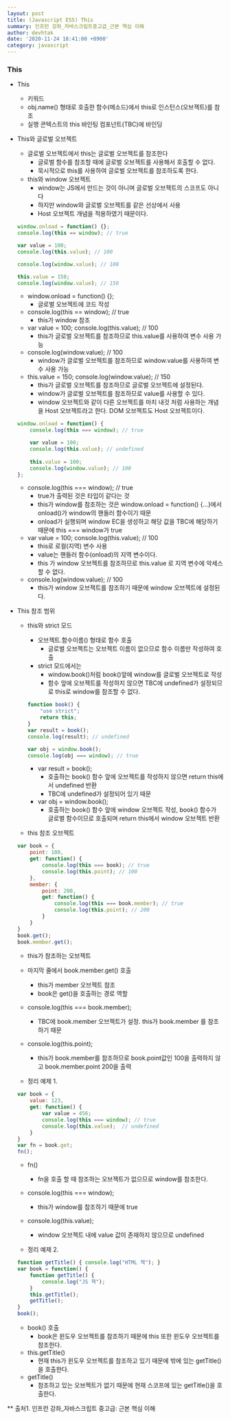 ```yaml
---
layout: post
title: (Javascript ES5) This
summary: 인프런 강좌_자바스크립트중고급_근본 핵심 이해
author: devhtak
date: '2020-11-24 18:41:00 +0900'
category: javascript
---
```


### This

- This
  - 키워드
  - obj.name() 형태로 호출한 함수(메소드)에서 this로 인스턴스(오브젝트)를 참조
  - 실행 콘텍스트의 this 바인팅 컴포넌트(TBC)에 바인딩

- This와 글로벌 오브젝트
  - 글로벌 오브젝트에서 this는 글로벌 오브젝트를 참조한다
    - 글로벌 함수를 참조할 때에 글로벌 오브젝트를 사용해서 호출할 수 없다.
    - 묵시적으로 this를 사용하여 글로벌 오브젝트를 참조하도록 한다.
  - this와 window 오브젝트
    - window는 JS에서 만드는 것이 아니며 글로벌 오브젝트의 스코프도 아니다
    - 하지만 window와 글로벌 오브젝트를 같은 선상에서 사용
    - Host 오브젝트 개념을 적용하였기 때문이다.
  
  ```javascript
  window.onload = function() {};
  console.log(this == window); // true
  
  var value = 100;
  console.log(this.value); // 100
  
  console.log(window.value); // 100
  
  this.value = 150;
  console.log(window.value); // 150
  ```
    - window.onload = function() {};
      - 글로벌 오브젝트에 코드 작성 
    - console.log(this == window); // true
      - this가 window 참조
    - var value = 100; console.log(this.value); // 100
      - this가 글로벌 오브젝트를 참조하므로 this.value를 사용하여 변수 사용 가능
    - console.log(window.value); // 100
      - window가 글로벌 오브젝트를 참조하므로 window.value를 사용하여 변수 사용 가능
    - this.value = 150; console.log(window.value); // 150
      - this가 글로벌 오브젝트를 참조하므로 글로벌 오브젝트에 설정된다.
      - window가 글로벌 오브젝트를 참조하므로 value를 사용할 수 있다.
      - window 오브젝트와 같이 다른 오브젝트를 마치 내것 처럼 사용하는 개념을 Host 오브젝트라고 한다. DOM 오브젝트도 Host 오브젝트이다.

  ```javascript
  window.onload = function() {
      console.log(this === window); // true
  
      var value = 100;
      console.log(this.value); // undefined
      
      this.value = 100;
      console.log(window.value); // 100
  };
  ```
  
    - console.log(this === window); // true
      - true가 출력된 것은 타입이 같다는 것
      - this가 window를 참조하는 것은 window.onload = function() {...}에서 onload()가 window의 핸들러 함수이기 때문
      - onload가 실행되며 window EC을 생성하고 해당 값을 TBC에 해당하기 때문에 this === window가 true
    - var value = 100; console.log(this.value); // 100
      - this로 로컬(지역) 변수 사용
      - value는 핸들러 함수(onload)의 지역 변수이다.
      - this 가 window 오브젝트를 참조하므로 this.value 로 지역 변수에 악세스할 수 없다.
    - console.log(window.value); // 100
      - this가 window 오브젝트를 참조하기 때문에 window 오브젝트에 설정된다.

- This 참조 범위
  - this와 strict 모드
    - 오브젝트.함수이름() 형태로 함수 호출
      - 글로벌 오브젝트는 오브젝트 이름이 없으므로 함수 이름만 작성하여 호출
    - strict 모드에서는
      - window.book()처럼 book()앞에 window를 글로벌 오브젝트로 작성
      - 함수 앞에 오브젝트를 작성하지 않으면 TBC에 undefined가 설정되므로 this로 window를 참조할 수 없다.
    
    ```javascript
    function book() {
        "use strict";
        return this;
    }
    var result = book();
    console.log(result); // undefined
    
    var obj = window.book();
    console.log(obj === window); // true
    ```
      - var result = book();
        - 호출하는 book() 함수 앞에 오브젝트를 작성하지 않으면 return this에서 undefined 반환
        - TBC에 undefined가 설정되어 있기 때문
      - var obj = window.book();
        - 호출하는 book() 함수 앞에 window 오브젝트 작성, book() 함수가 글로벌 함수이므로 호출되며 return this에서 window 오브젝트 반환
  
  - this 참조 오브젝트
  
  ```javascript
  var book = {
      point: 100,
      get: function() {
          console.log(this === book); // true
          console.log(this.point); // 100
      },
      member: {
          point: 200,
          get: function() {
              console.log(this === book.member); // true
              console.log(this.point); // 200
          }
      }
  }
  book.get();
  book.member.get();
  ```
    - this가 참조하는 오브젝트
    - 마지막 줄에서 book.member.get() 호출
      - this가 member 오브젝트 참조
      - book은 get()을 호출하는 경로 역할
    - console.log(this === book.member);
      - TBC에 book.member 오브젝트가 설정. this가 book.member 를 참조하기 때문
    - console.log(this.point);
      - this가 book.member를 참조하므로 book.point값인 100을 출력하지 않고 book.member.point 200을 출력
      
  - 정리 예제 1.
  ```javascript
  var book = {
      value: 123,
      get: function() {
          var value = 456;
          console.log(this === window); // true
          console.log(this.value);  // undefined
      }
  }
  var fn = book.get;
  fn();
  ```
    - fn()
      - fn을 호출 할 때 참조하는 오브젝트가 없으므로 window를 참조한다.
    - console.log(this === window); 
      - this가 window를 참조하기 때문에 true
    - console.log(this.value);
      - window 오브젝트 내에 value 값이 존재하지 않으므로 undefined

  - 정리 예제 2.
  ```javascript
  function getTitle() { console.log("HTML 책"); }
  var book = function() {
      function getTitle() {
          console.log("JS 책");
      }
      this.getTitle();
      getTitle();
  }
  book();
  ```
    - book() 호출
      - book은 윈도우 오브젝트를 참조하기 때문에 this 또한 윈도우 오브젝트를 참조한다.
    - this.getTitle()
      - 현재 this가 윈도우 오브젝트를 참조하고 있기 때문에 밖에 있는 getTitle()을 호출한다.
    - getTitle()
      - 참조하고 있는 오브젝트가 없기 때문에 현재 스코프에 있는 getTitle()을 호출한다.
    
** 출처1. 인프런 강좌_자바스크립트 중고급: 근본 핵심 이해
